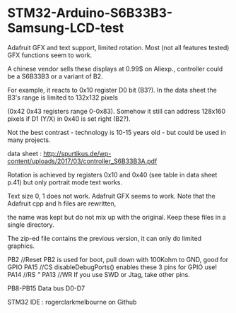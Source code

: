 # STM32-Arduino-S6B33B3-Samsung-LCD-test

Adafruit GFX and text support, limited rotation. Most (not all features tested) GFX functions seem to work.

A chinese vendor sells these displays at 0.99$ on Aliexp., controller could be a S6B33B3 or a variant of B2. 

For example, it reacts to 0x10 register D0 bit (B3?). In the data sheet the B3's range is limited to 132x132 pixels

(0x42 0x43 registers range 0-0x83). Somehow it still can address 128x160 pixels if D1 (Y/X) in 0x40 is set right (B2?). 

Not the best contrast - technology is 10-15 years old - but could be used in many projects. 

data sheet : http://spurtikus.de/wp-content/uploads/2017/03/controller_S6B33B3A.pdf

Rotation is achieved by registers 0x10 and 0x40 (see table in data sheet p.41) but only portrait mode text works. 

Text size 0, 1 does not work. Adafruit GFX seems to work. Note that the Adafruit cpp and h files are rewritten, 

the name was kept but do not mix up with the original.  Keep these files in a single directory.

The zip-ed file contains the previous version, it can only do limited graphics.

  PB2   //Reset   PB2 is used for boot, pull down with 100Kohm to GND, good for GPIO 
  PA15  //CS     disableDebugPorts() enables these 3 pins for GPIO use!
  PA14  //RS      _"_
  PA13  //WR      If you use SWD or Jtag, take other pins.
  
  PB8-PB15 Data bus D0-D7

  STM32 IDE : rogerclarkmelbourne on Github
